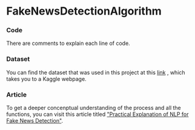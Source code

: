 # FakeNewsDetectionAlgorithm

### Code
There are comments to explain each line of code.

### Dataset
You can find the dataset that was used in this project at this [link](https://www.kaggle.com/nopdev/real-and-fake-news-dataset) , which takes you to a Kaggle webpage.

### Article
To get a deeper concenptual understanding of the process and all the functions, you can visit this article titled ["Practical Explanation of NLP for Fake News Detection"]().
